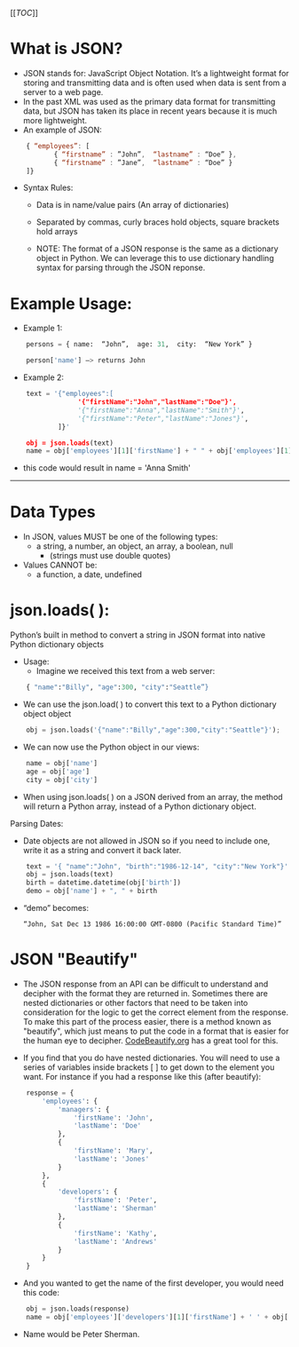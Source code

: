 
[[_TOC_]]

# What is JSON?

- JSON stands for: JavaScript Object Notation.  It’s a lightweight format for storing and transmitting data and is often used when data is sent from a server to a web page.
- In the past XML was used as the primary data format for transmitting data, but JSON has taken its place in recent years because it is much more lightweight.
- An example of JSON: 

      
```js
    { “employees”: [
           { “firstname” : ”John”,  “lastname” : “Doe” },
           { “firstname” : ”Jane”,  “lastname” : “Doe” }
    ]}
```


- Syntax Rules:
  - Data is in name/value pairs (An array of dictionaries)
  - Separated by commas, curly braces hold objects, square brackets hold arrays

  - NOTE: The format of a JSON response is the same as a dictionary object in Python. We can leverage this to use dictionary handling syntax for parsing through the JSON reponse.

# Example Usage:

- Example 1:

```python
    persons = { name:  “John”,  age: 31,  city:  “New York” }

    person['name'] —> returns John
```


- Example 2:
      
```python
    text = '{"employees":[
                 '{"firstName":"John","lastName":"Doe"}',
                 '{"firstName":"Anna","lastName":"Smith"}', 
                 '{"firstName":"Peter","lastName":"Jones"}',
            ]}'

    obj = json.loads(text)
    name = obj['employees'][1]['firstName'] + " " + obj['employees'][1]['lastName']
```
  - this code would result in name = 'Anna Smith'

---
# Data Types

- In JSON, values MUST be one of the following types:
  - a string, a number, an object, an array, a boolean, null
    - (strings must use double quotes)
- Values CANNOT be:
  - a function, a date, undefined

# json.loads( ):

Python’s built in method to convert a string in JSON format into native Python dictionary objects
- Usage:
  - Imagine we received this text from a web server:
        
```python
    { "name":"Billy", "age":300, "city":"Seattle”}
```

  - We can use the json.load( ) to convert this text to a Python dictionary object object

        
```python
    obj = json.loads('{"name":"Billy","age":300,"city":"Seattle"}');
```

  - We can now use the Python object in our views:

        
```python
    name = obj['name']
    age = obj['age']
    city = obj['city']
```

- When using json.loads( ) on a JSON derived from an array, the method will return a Python array, instead of a Python dictionary object. 

Parsing Dates:
   - Date objects are not allowed in JSON so if you need to include one, write it as a string and convert it back later.
 
```python
    text = '{ "name":"John", "birth":"1986-12-14", "city":"New York"}'
    obj = json.loads(text)
    birth = datetime.datetime(obj['birth'])
    demo = obj['name'] + ", " + birth
```

- “demo” becomes: 

      “John, Sat Dec 13 1986 16:00:00 GMT-0800 (Pacific Standard Time)”

# JSON "Beautify"
- The JSON response from an API can be difficult to understand and decipher with the format they are returned in. Sometimes there are nested dictionaries or other factors that need to be taken into consideration for the logic to get the correct element from the response. To make this part of the process easier, there is a method known as "beautify", which just means to put the code in a format that is easier for the human eye to decipher. [CodeBeautify.org](https://codebeautify.org/python-formatter-beautifier) has a great tool for this. 

- If you find that you do have nested dictionaries. You will need to use a series of variables inside brackets [ ] to get down to the element you want. For instance if you had a response like this (after beautify):

    
```python
    response = {
        'employees': {
            'managers': {
                'firstName': 'John',
                'lastName': 'Doe'
            },
            {
                'firstName': 'Mary',
                'lastName': 'Jones'
            }
        },
        {
            'developers': {
                'firstName': 'Peter',
                'lastName': 'Sherman'
            },
            {
                'firstName': 'Kathy',
                'lastName': 'Andrews'
            }
        }
    }
```
- And you wanted to get the name of the first developer, you would need this code:
    
```python
    obj = json.loads(response)
    name = obj['employees']['developers'][1]['firstName'] + ' ' + obj['employees']['developers'][1]['lastName']
```
- Name would be Peter Sherman.
    
